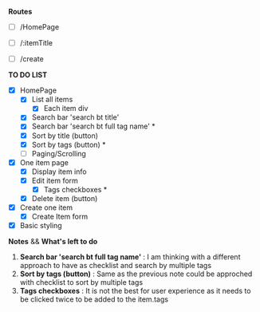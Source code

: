 **Routes**

 - [ ] /HomePage
 - [ ] /:itemTitle
 - [ ] /create
  


**TO DO LIST**

- [X] HomePage
    - [X] List all items
        - [X] Each item div
    - [X] Search bar 'search bt title'
    - [X] Search bar 'search bt full tag name' *
    - [X] Sort by title (button)
    - [X] Sort by tags (button) *
    - [ ] Paging/Scrolling
- [X] One item page
    - [X] Display item info
    - [X] Edit item form
      - [X] Tags checkboxes *
    - [X] Delete item (button)
- [X] Create one item
    - [X] Create Item form
- [X] Basic styling

**Notes** && **What's left to do**

1) **Search bar 'search bt full tag name'** : I am thinking with a different approach to have as checklist and search by multiple tags
2) **Sort by tags (button)** : Same as the previous note could be approched with checklist to sort by multiple tags
3) **Tags checkboxes** : It is not the best for user experience as it needs to be clicked twice to be added to the item.tags


